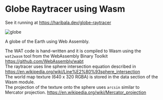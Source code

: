 # Globe Raytracer using Wasm

See it running at https://haribala.dev/globe-raytracer

![globe](https://user-images.githubusercontent.com/20921177/235357150-420b5ea2-2e22-4e53-aa1d-213744f46220.gif)

A globe of the Earth using Web Assembly.  

The WAT code is hand-written and it is compiled to Wasm using the `wat2wasm` tool from the WebAssembly Binary Toolkit https://github.com/WebAssembly/wabt  
The raytracer uses line sphere intersection equation described in https://en.wikipedia.org/wiki/Line%E2%80%93sphere_intersection  
The world map texture (640 x 320 RGBA) is stored in the data section of the Wasm module.  
The projection of the texture onto the sphere uses `arcsin` similar to Mercator projection. https://en.wikipedia.org/wiki/Mercator_projection
